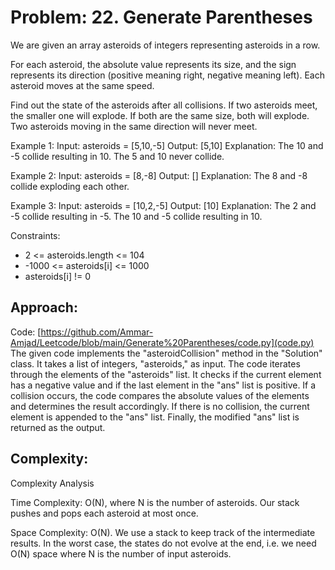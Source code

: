 # Problem: 22. Generate Parentheses
We are given an array asteroids of integers representing asteroids in a row.

For each asteroid, the absolute value represents its size, and the sign represents its direction (positive meaning right, negative meaning left). Each asteroid moves at the same speed.

Find out the state of the asteroids after all collisions. If two asteroids meet, the smaller one will explode. If both are the same size, both will explode. Two asteroids moving in the same direction will never meet.

Example 1:
Input: asteroids = [5,10,-5]
Output: [5,10]
Explanation: The 10 and -5 collide resulting in 10. The 5 and 10 never collide.

Example 2:
Input: asteroids = [8,-8]
Output: []
Explanation: The 8 and -8 collide exploding each other.

Example 3:
Input: asteroids = [10,2,-5]
Output: [10]
Explanation: The 2 and -5 collide resulting in -5. The 10 and -5 collide resulting in 10.
 
Constraints:
- 2 <= asteroids.length <= 104
- -1000 <= asteroids[i] <= 1000
- asteroids[i] != 0

## Approach: 
Code: [https://github.com/Ammar-Amjad/Leetcode/blob/main/Generate%20Parentheses/code.py](code.py)
The given code implements the "asteroidCollision" method in the "Solution" class. It takes a list of integers, "asteroids," as input. The code iterates through the elements of the "asteroids" list. It checks if the current element has a negative value and if the last element in the "ans" list is positive. If a collision occurs, the code compares the absolute values of the elements and determines the result accordingly. If there is no collision, the current element is appended to the "ans" list. Finally, the modified "ans" list is returned as the output.

## Complexity: 
Complexity Analysis

Time Complexity: O(N), where N is the number of asteroids. Our stack pushes and pops each asteroid at most once.

Space Complexity: O(N). We use a stack to keep track of the intermediate results. In the worst case, the states do not evolve at the end, i.e. we need O(N) space where N is the number of input asteroids.